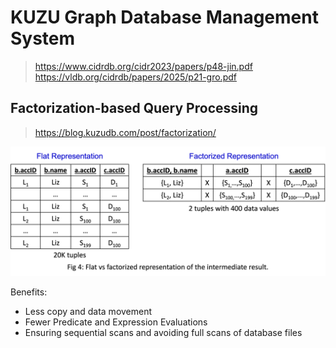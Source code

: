 # KUZU Graph Database Management System

> https://www.cidrdb.org/cidr2023/papers/p48-jin.pdf
> https://vldb.org/cidrdb/papers/2025/p21-gro.pdf

## Factorization-based Query Processing

> https://blog.kuzudb.com/post/factorization/

![1747884342555](image/kuzu/1747884342555.png)

Benefits:
- Less copy and data movement
- Fewer Predicate and Expression Evaluations
- Ensuring sequential scans and avoiding full scans of database files
